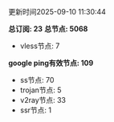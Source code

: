 更新时间2025-09-10 11:30:44

**总订阅: 23**
**总节点: 5068**
- vless节点: 7

**google ping有效节点: 109**
- ss节点: 70
- trojan节点: 5
- v2ray节点: 33
- ssr节点: 1
